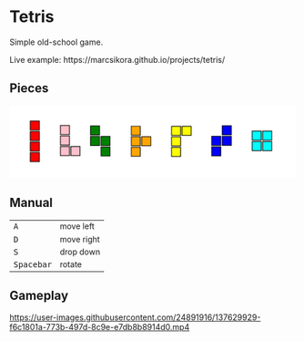 <h1> Tetris </h1>
<p> Simple old-school game. </p>
Live example: https://marcsikora.github.io/projects/tetris/

<h2>Pieces</h2>
<img src="screenshots/pieces_screenshot.png" alt="pieces_screenshot">


<h2>Manual</h2>
<table>
  <tr>
    <td>
      <kbd>A</kbd>
    </td>
    <td>
      move left
    </td>
  </tr>
  <tr>
    <td>
      <kbd>D</kbd>
    </td>
    <td>
      move right
    </td>
  </tr>
  <tr>
    <td>
      <kbd>S</kbd>
    </td>
    <td>
      drop down
    </td>
  </tr>
  <tr>
    <td>
      <kbd>Spacebar</kbd>
    </td>
    <td>
      rotate
    </td>
  </tr>
</table>

<h2>Gameplay</h2>


https://user-images.githubusercontent.com/24891916/137629929-f6c1801a-773b-497d-8c9e-e7db8b8914d0.mp4


